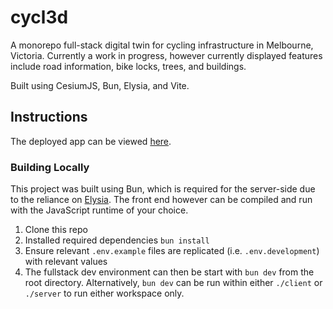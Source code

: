 # cycl3d
A monorepo full-stack digital twin for cycling infrastructure in Melbourne, Victoria. Currently a work in progress, however currently displayed features include road information, bike locks, trees, and buildings.

Built using CesiumJS, Bun, Elysia, and Vite. 

## Instructions 
The deployed app can be viewed [here](#). 

### Building Locally
This project was built using Bun, which is required for the server-side due to the reliance on [Elysia](https://elysiajs.com/). The front end however can be compiled and run with the JavaScript runtime of your choice. 

1. Clone this repo 
2. Installed required dependencies `bun install`
3. Ensure relevant `.env.example` files are replicated (i.e. `.env.development`) with relevant values
4. The fullstack dev environment can then be start with `bun dev` from the root directory. Alternatively, `bun dev` can be run within either `./client` or `./server` to run either workspace only. 

